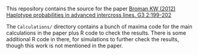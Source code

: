 
This repository contains the source for the paper
[Broman KW (2012) Haplotype probabilities in advanced intercross lines. G3 2:199-202](http://www.ncbi.nlm.nih.gov/pubmed/?)

The `Calculations/` directory contains a bunch of maxima code for the
main calculations in the paper plus R code to check the results.
There is some additional R code in there, for simulations to further
check the results, though this work is not mentioned in the paper.

